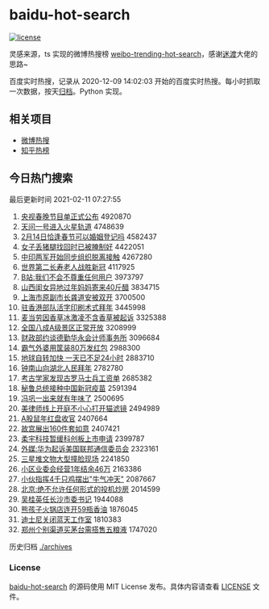 # baidu-hot-search

[![license](https://img.shields.io/github/license/Arrackisarookie/baidu-hot-search)](https://github.com/Arrackisarookie/baidu-hot-search/blob/master/LICENSE)

灵感来源，ts 实现的微博热搜榜 [weibo-trending-hot-search](https://github.com/justjavac/weibo-trending-hot-search)，感谢[迷渡](https://github.com/justjavac)大佬的思路~

百度实时热搜，记录从 2020-12-09 14:02:03 开始的百度实时热搜。每小时抓取一次数据，按天[归档](./archives)。Python 实现。

## 相关项目
+ [微博热搜](https://github.com/Arrackisarookie/weibo-hot-search)
+ [知乎热榜](https://github.com/Arrackisarookie/zhihu-top-search)

## 今日热门搜索

<!-- Rank Begin -->

最后更新时间 2021-02-11 07:27:55

1. [央视春晚节目单正式公布](http://www.baidu.com/baidu?cl=3&tn=SE_baiduhomet8_jmjb7mjw&rsv_dl=fyb_top&fr=top1000&wd=%D1%EB%CA%D3%B4%BA%CD%ED%BD%DA%C4%BF%B5%A5%D5%FD%CA%BD%B9%AB%B2%BC) 4920870
1. [天问一号进入火星轨道](http://www.baidu.com/baidu?cl=3&tn=SE_baiduhomet8_jmjb7mjw&rsv_dl=fyb_top&fr=top1000&wd=%CC%EC%CE%CA%D2%BB%BA%C5%BD%F8%C8%EB%BB%F0%D0%C7%B9%EC%B5%C0) 4748639
1. [2月14日恰逢春节可以婚姻登记吗](http://www.baidu.com/baidu?cl=3&tn=SE_baiduhomet8_jmjb7mjw&rsv_dl=fyb_top&fr=top1000&wd=2%D4%C214%C8%D5%C7%A1%B7%EA%B4%BA%BD%DA%BF%C9%D2%D4%BB%E9%D2%F6%B5%C7%BC%C7%C2%F0) 4582437
1. [女子丢猪腿找回时已被腌制好](http://www.baidu.com/baidu?cl=3&tn=SE_baiduhomet8_jmjb7mjw&rsv_dl=fyb_top&fr=top1000&wd=%C5%AE%D7%D3%B6%AA%D6%ED%CD%C8%D5%D2%BB%D8%CA%B1%D2%D1%B1%BB%EB%E7%D6%C6%BA%C3) 4422051
1. [中印两军开始同步组织脱离接触](http://www.baidu.com/baidu?cl=3&tn=SE_baiduhomet8_jmjb7mjw&rsv_dl=fyb_top&fr=top1000&wd=%D6%D0%D3%A1%C1%BD%BE%FC%BF%AA%CA%BC%CD%AC%B2%BD%D7%E9%D6%AF%CD%D1%C0%EB%BD%D3%B4%A5) 4267280
1. [世界第二长寿老人战胜新冠](http://www.baidu.com/baidu?cl=3&tn=SE_baiduhomet8_jmjb7mjw&rsv_dl=fyb_top&fr=top1000&wd=%CA%C0%BD%E7%B5%DA%B6%FE%B3%A4%CA%D9%C0%CF%C8%CB%D5%BD%CA%A4%D0%C2%B9%DA) 4117925
1. [B站:我们不会不尊重任何用户](http://www.baidu.com/baidu?cl=3&tn=SE_baiduhomet8_jmjb7mjw&rsv_dl=fyb_top&fr=top1000&wd=B%D5%BE%3A%CE%D2%C3%C7%B2%BB%BB%E1%B2%BB%D7%F0%D6%D8%C8%CE%BA%CE%D3%C3%BB%A7) 3973797
1. [山西闺女异地过年妈妈寄来40斤醋](http://www.baidu.com/baidu?cl=3&tn=SE_baiduhomet8_jmjb7mjw&rsv_dl=fyb_top&fr=top1000&wd=%C9%BD%CE%F7%B9%EB%C5%AE%D2%EC%B5%D8%B9%FD%C4%EA%C2%E8%C2%E8%BC%C4%C0%B440%BD%EF%B4%D7) 3834715
1. [上海市原副市长龚道安被双开](http://www.baidu.com/baidu?cl=3&tn=SE_baiduhomet8_jmjb7mjw&rsv_dl=fyb_top&fr=top1000&wd=%C9%CF%BA%A3%CA%D0%D4%AD%B8%B1%CA%D0%B3%A4%B9%A8%B5%C0%B0%B2%B1%BB%CB%AB%BF%AA) 3700500
1. [驻香港部队活字印刷术式拜年](http://www.baidu.com/baidu?cl=3&tn=SE_baiduhomet8_jmjb7mjw&rsv_dl=fyb_top&fr=top1000&wd=%D7%A4%CF%E3%B8%DB%B2%BF%B6%D3%BB%EE%D7%D6%D3%A1%CB%A2%CA%F5%CA%BD%B0%DD%C4%EA) 3445998
1. [麦当劳因香草冰激凌不含香草被起诉](http://www.baidu.com/baidu?cl=3&tn=SE_baiduhomet8_jmjb7mjw&rsv_dl=fyb_top&fr=top1000&wd=%C2%F3%B5%B1%C0%CD%D2%F2%CF%E3%B2%DD%B1%F9%BC%A4%C1%E8%B2%BB%BA%AC%CF%E3%B2%DD%B1%BB%C6%F0%CB%DF) 3325388
1. [全国八成A级景区正常开放](http://www.baidu.com/baidu?cl=3&tn=SE_baiduhomet8_jmjb7mjw&rsv_dl=fyb_top&fr=top1000&wd=%C8%AB%B9%FA%B0%CB%B3%C9A%BC%B6%BE%B0%C7%F8%D5%FD%B3%A3%BF%AA%B7%C5) 3208999
1. [财政部约谈德勤华永会计师事务所](http://www.baidu.com/baidu?cl=3&tn=SE_baiduhomet8_jmjb7mjw&rsv_dl=fyb_top&fr=top1000&wd=%B2%C6%D5%FE%B2%BF%D4%BC%CC%B8%B5%C2%C7%DA%BB%AA%D3%C0%BB%E1%BC%C6%CA%A6%CA%C2%CE%F1%CB%F9) 3096684
1. [霸气外婆用筐装80万发红包](http://www.baidu.com/baidu?cl=3&tn=SE_baiduhomet8_jmjb7mjw&rsv_dl=fyb_top&fr=top1000&wd=%B0%D4%C6%F8%CD%E2%C6%C5%D3%C3%BF%F0%D7%B080%CD%F2%B7%A2%BA%EC%B0%FC) 2988300
1. [地球自转加快 一天已不足24小时](http://www.baidu.com/baidu?cl=3&tn=SE_baiduhomet8_jmjb7mjw&rsv_dl=fyb_top&fr=top1000&wd=%B5%D8%C7%F2%D7%D4%D7%AA%BC%D3%BF%EC%20%D2%BB%CC%EC%D2%D1%B2%BB%D7%E324%D0%A1%CA%B1) 2883710
1. [钟南山向湖北人民拜年](http://www.baidu.com/baidu?cl=3&tn=SE_baiduhomet8_jmjb7mjw&rsv_dl=fyb_top&fr=top1000&wd=%D6%D3%C4%CF%C9%BD%CF%F2%BA%FE%B1%B1%C8%CB%C3%F1%B0%DD%C4%EA) 2782780
1. [考古学家发现古罗马士兵工资单](http://www.baidu.com/baidu?cl=3&tn=SE_baiduhomet8_jmjb7mjw&rsv_dl=fyb_top&fr=top1000&wd=%BF%BC%B9%C5%D1%A7%BC%D2%B7%A2%CF%D6%B9%C5%C2%DE%C2%ED%CA%BF%B1%F8%B9%A4%D7%CA%B5%A5) 2685382
1. [秘鲁总统接种中国新冠疫苗](http://www.baidu.com/baidu?cl=3&tn=SE_baiduhomet8_jmjb7mjw&rsv_dl=fyb_top&fr=top1000&wd=%C3%D8%C2%B3%D7%DC%CD%B3%BD%D3%D6%D6%D6%D0%B9%FA%D0%C2%B9%DA%D2%DF%C3%E7) 2591394
1. [冯巩一出来就有年味了](http://www.baidu.com/baidu?cl=3&tn=SE_baiduhomet8_jmjb7mjw&rsv_dl=fyb_top&fr=top1000&wd=%B7%EB%B9%AE%D2%BB%B3%F6%C0%B4%BE%CD%D3%D0%C4%EA%CE%B6%C1%CB) 2500695
1. [美律师线上开庭不小心打开猫滤镜](http://www.baidu.com/baidu?cl=3&tn=SE_baiduhomet8_jmjb7mjw&rsv_dl=fyb_top&fr=top1000&wd=%C3%C0%C2%C9%CA%A6%CF%DF%C9%CF%BF%AA%CD%A5%B2%BB%D0%A1%D0%C4%B4%F2%BF%AA%C3%A8%C2%CB%BE%B5) 2494989
1. [A股鼠年红盘收官](http://www.baidu.com/baidu?cl=3&tn=SE_baiduhomet8_jmjb7mjw&rsv_dl=fyb_top&fr=top1000&wd=A%B9%C9%CA%F3%C4%EA%BA%EC%C5%CC%CA%D5%B9%D9) 2407664
1. [故宫展出160件套如意](http://www.baidu.com/baidu?cl=3&tn=SE_baiduhomet8_jmjb7mjw&rsv_dl=fyb_top&fr=top1000&wd=%B9%CA%B9%AC%D5%B9%B3%F6160%BC%FE%CC%D7%C8%E7%D2%E2) 2407421
1. [柔宇科技暂缓科创板上市申请](http://www.baidu.com/baidu?cl=3&tn=SE_baiduhomet8_jmjb7mjw&rsv_dl=fyb_top&fr=top1000&wd=%C8%E1%D3%EE%BF%C6%BC%BC%D4%DD%BB%BA%BF%C6%B4%B4%B0%E5%C9%CF%CA%D0%C9%EA%C7%EB) 2399787
1. [外媒:华为起诉美国联邦通信委员会](http://www.baidu.com/baidu?cl=3&tn=SE_baiduhomet8_jmjb7mjw&rsv_dl=fyb_top&fr=top1000&wd=%CD%E2%C3%BD%3A%BB%AA%CE%AA%C6%F0%CB%DF%C3%C0%B9%FA%C1%AA%B0%EE%CD%A8%D0%C5%CE%AF%D4%B1%BB%E1) 2323161
1. [三星堆文物大型撞脸现场](http://www.baidu.com/baidu?cl=3&tn=SE_baiduhomet8_jmjb7mjw&rsv_dl=fyb_top&fr=top1000&wd=%C8%FD%D0%C7%B6%D1%CE%C4%CE%EF%B4%F3%D0%CD%D7%B2%C1%B3%CF%D6%B3%A1) 2241850
1. [小区业委会经营1年结余46万](http://www.baidu.com/baidu?cl=3&tn=SE_baiduhomet8_jmjb7mjw&rsv_dl=fyb_top&fr=top1000&wd=%D0%A1%C7%F8%D2%B5%CE%AF%BB%E1%BE%AD%D3%AA1%C4%EA%BD%E1%D3%E046%CD%F2) 2163386
1. [小伙指挥4千只鸡摆出"牛气冲天"](http://www.baidu.com/baidu?cl=3&tn=SE_baiduhomet8_jmjb7mjw&rsv_dl=fyb_top&fr=top1000&wd=%D0%A1%BB%EF%D6%B8%BB%D34%C7%A7%D6%BB%BC%A6%B0%DA%B3%F6%22%C5%A3%C6%F8%B3%E5%CC%EC%22) 2087667
1. [北京:绝不允许任何形式的投机炒房](http://www.baidu.com/baidu?cl=3&tn=SE_baiduhomet8_jmjb7mjw&rsv_dl=fyb_top&fr=top1000&wd=%B1%B1%BE%A9%3A%BE%F8%B2%BB%D4%CA%D0%ED%C8%CE%BA%CE%D0%CE%CA%BD%B5%C4%CD%B6%BB%FA%B3%B4%B7%BF) 2014599
1. [吴桂英任长沙市委书记](http://www.baidu.com/baidu?cl=3&tn=SE_baiduhomet8_jmjb7mjw&rsv_dl=fyb_top&fr=top1000&wd=%CE%E2%B9%F0%D3%A2%C8%CE%B3%A4%C9%B3%CA%D0%CE%AF%CA%E9%BC%C7) 1944088
1. [熊孩子火锅店连开59瓶香油](http://www.baidu.com/baidu?cl=3&tn=SE_baiduhomet8_jmjb7mjw&rsv_dl=fyb_top&fr=top1000&wd=%D0%DC%BA%A2%D7%D3%BB%F0%B9%F8%B5%EA%C1%AC%BF%AA59%C6%BF%CF%E3%D3%CD) 1876045
1. [迪士尼关闭蓝天工作室](http://www.baidu.com/baidu?cl=3&tn=SE_baiduhomet8_jmjb7mjw&rsv_dl=fyb_top&fr=top1000&wd=%B5%CF%CA%BF%C4%E1%B9%D8%B1%D5%C0%B6%CC%EC%B9%A4%D7%F7%CA%D2) 1810383
1. [郑州个别渠道买茅台需搭售五粮液](http://www.baidu.com/baidu?cl=3&tn=SE_baiduhomet8_jmjb7mjw&rsv_dl=fyb_top&fr=top1000&wd=%D6%A3%D6%DD%B8%F6%B1%F0%C7%FE%B5%C0%C2%F2%C3%A9%CC%A8%D0%E8%B4%EE%CA%DB%CE%E5%C1%B8%D2%BA) 1747020
<!-- Rank End -->

历史归档 [./archives](./archives)

### License

[baidu-hot-search](https://github.com/Arrackisarookie/baidu-hot-search) 的源码使用 MIT License 发布。具体内容请查看 [LICENSE](./LICENSE) 文件。

